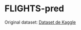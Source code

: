 # FLIGHTS-pred

Original dataset: [Dataset de Kaggle](https://www.kaggle.com/datasets/robikscube/flight-delay-dataset-20182022)
